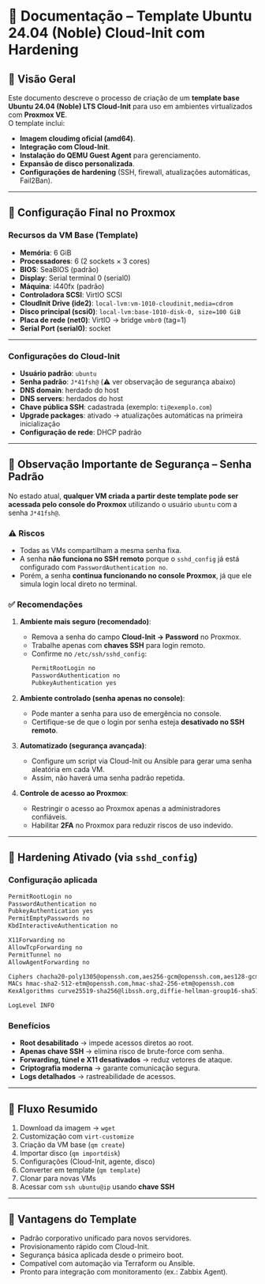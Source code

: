 # 📘 Documentação – Template Ubuntu 24.04 (Noble) Cloud-Init com Hardening

## 🔹 Visão Geral
Este documento descreve o processo de criação de um **template base Ubuntu 24.04 (Noble) LTS Cloud-Init** para uso em ambientes virtualizados com **Proxmox VE**.  
O template inclui:
- **Imagem cloudimg oficial (amd64)**.
- **Integração com Cloud-Init**.
- **Instalação do QEMU Guest Agent** para gerenciamento.
- **Expansão de disco personalizada**.
- **Configurações de hardening** (SSH, firewall, atualizações automáticas, Fail2Ban).

---

## 🔹 Configuração Final no Proxmox

### Recursos da VM Base (Template)
- **Memória**: 6 GiB  
- **Processadores**: 6 (2 sockets × 3 cores)  
- **BIOS**: SeaBIOS (padrão)  
- **Display**: Serial terminal 0 (serial0)  
- **Máquina**: i440fx (padrão)  
- **Controladora SCSI**: VirtIO SCSI  
- **CloudInit Drive (ide2)**: `local-lvm:vm-1010-cloudinit,media=cdrom`  
- **Disco principal (scsi0)**: `local-lvm:base-1010-disk-0, size=100 GiB`  
- **Placa de rede (net0)**: VirtIO → bridge `vmbr0` (tag=1)  
- **Serial Port (serial0)**: socket  

---

### Configurações do Cloud-Init
- **Usuário padrão**: `ubuntu`  
- **Senha padrão**: `J*41fsh@` (⚠️ ver observação de segurança abaixo)  
- **DNS domain**: herdado do host  
- **DNS servers**: herdados do host  
- **Chave pública SSH**: cadastrada (exemplo: `ti@exemplo.com`)  
- **Upgrade packages**: ativado → atualizações automáticas na primeira inicialização  
- **Configuração de rede**: DHCP padrão  

---

## 🔹 Observação Importante de Segurança – Senha Padrão
No estado atual, **qualquer VM criada a partir deste template pode ser acessada pelo console do Proxmox** utilizando o usuário `ubuntu` com a senha `J*41fsh@`.  

### ⚠️ Riscos
- Todas as VMs compartilham a mesma senha fixa.
- A senha **não funciona no SSH remoto** porque o `sshd_config` já está configurado com `PasswordAuthentication no`.
- Porém, a senha **continua funcionando no console Proxmox**, já que ele simula login local direto no terminal.

### ✅ Recomendações
1. **Ambiente mais seguro (recomendado)**:
   - Remova a senha do campo **Cloud-Init → Password** no Proxmox.
   - Trabalhe apenas com **chaves SSH** para login remoto.
   - Confirme no `/etc/ssh/sshd_config`:
     ```bash
     PermitRootLogin no
     PasswordAuthentication no
     PubkeyAuthentication yes
     ```

2. **Ambiente controlado (senha apenas no console)**:
   - Pode manter a senha para uso de emergência no console.
   - Certifique-se de que o login por senha esteja **desativado no SSH remoto**.

3. **Automatizado (segurança avançada)**:
   - Configure um script via Cloud-Init ou Ansible para gerar uma senha aleatória em cada VM.
   - Assim, não haverá uma senha padrão repetida.

4. **Controle de acesso ao Proxmox**:
   - Restringir o acesso ao Proxmox apenas a administradores confiáveis.
   - Habilitar **2FA** no Proxmox para reduzir riscos de uso indevido.  

---

## 🔹 Hardening Ativado (via `sshd_config`)

### Configuração aplicada
```bash
PermitRootLogin no
PasswordAuthentication no
PubkeyAuthentication yes
PermitEmptyPasswords no
KbdInteractiveAuthentication no

X11Forwarding no
AllowTcpForwarding no
PermitTunnel no
AllowAgentForwarding no

Ciphers chacha20-poly1305@openssh.com,aes256-gcm@openssh.com,aes128-gcm@openssh.com
MACs hmac-sha2-512-etm@openssh.com,hmac-sha2-256-etm@openssh.com
KexAlgorithms curve25519-sha256@libssh.org,diffie-hellman-group16-sha512

LogLevel INFO
```

### Benefícios
- **Root desabilitado** → impede acessos diretos ao root.  
- **Apenas chave SSH** → elimina risco de brute-force com senha.  
- **Forwarding, túnel e X11 desativados** → reduz vetores de ataque.  
- **Criptografia moderna** → garante comunicação segura.  
- **Logs detalhados** → rastreabilidade de acessos.  

---

## 🔹 Fluxo Resumido
1. Download da imagem → `wget`  
2. Customização com `virt-customize`  
3. Criação da VM base (`qm create`)  
4. Importar disco (`qm importdisk`)  
5. Configurações (Cloud-Init, agente, disco)  
6. Converter em template (`qm template`)  
7. Clonar para novas VMs  
8. Acessar com `ssh ubuntu@ip` usando **chave SSH**  

---

## 🔹 Vantagens do Template
- Padrão corporativo unificado para novos servidores.  
- Provisionamento rápido com Cloud-Init.  
- Segurança básica aplicada desde o primeiro boot.  
- Compatível com automação via Terraform ou Ansible.  
- Pronto para integração com monitoramento (ex.: Zabbix Agent).  

